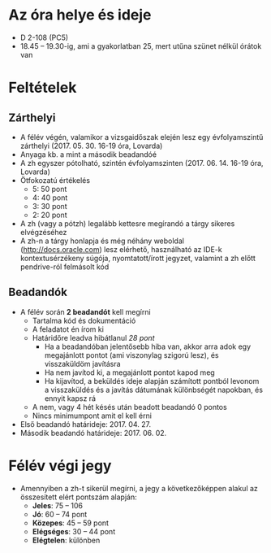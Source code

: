 # Az óra helye és ideje

* D 2-108 (PC5)
* 18.45 &ndash; 19.30-ig, ami a gyakorlatban 25, mert utűna szünet nélkül órátok van

# Feltételek

## Zárthelyi
* A félév végén, valamikor a vizsgaidőszak elején lesz egy évfolyamszintű zárthelyi (2017. 05. 30. 16-19 óra, Lovarda)
* Anyaga kb. a mint a második beadandóé
* A zh egyszer pótolható, szintén évfolyamszinten (2017. 06. 14. 16-19 óra, Lovarda)
* Ötfokozatú értékelés
	* 5: 50 pont
	* 4: 40 pont
	* 3: 30 pont
	* 2: 20 pont
* A zh (vagy a pótzh) legalább kettesre megírandó a tárgy sikeres elvégzéséhez
* A zh-n a tárgy honlapja és még néhány weboldal (http://docs.oracle.com) lesz elérhető, használható az IDE-k kontextusérzékeny súgója, nyomtatott/írott jegyzet, valamint a zh előtt pendrive-ról felmásolt kód

## Beadandók
* A félév során **2 beadandót** kell megírni
    * Tartalma kód és dokumentáció
    * A feladatot én írom ki
    * Határidőre leadva hibátlanul _28 pont_
        * Ha a beadandóban jelentősebb hiba van, akkor arra adok egy megajánlott pontot (ami viszonylag szigorú lesz), és visszaküldöm javításra
        * Ha nem javítod ki, a megajánlott pontot kapod meg
        * Ha kijavítod, a beküldés ideje alapján számított pontból levonom a visszaküldés és a javítás dátumának különbségét napokban, és ennyit kapsz rá
	* A nem, vagy 4 hét késés után beadott beadandó 0 pontos
	* Nincs minimumpont amit el kell érni
* Első beadandó határideje: 2017. 04. 27.
* Második beadandó határideje: 2017. 06. 02.

# Félév végi jegy

* Amennyiben a zh-t sikerül megírni, a jegy a következőképpen alakul az összesített elért pontszám alapján:
    * **Jeles**: 75 &ndash; 106
	* **Jó**: 60 &ndash; 74 pont
    * **Közepes**: 45 &ndash; 59 pont
    * **Elégséges**: 30 &ndash; 44 pont
	* **Elégtelen**: különben
